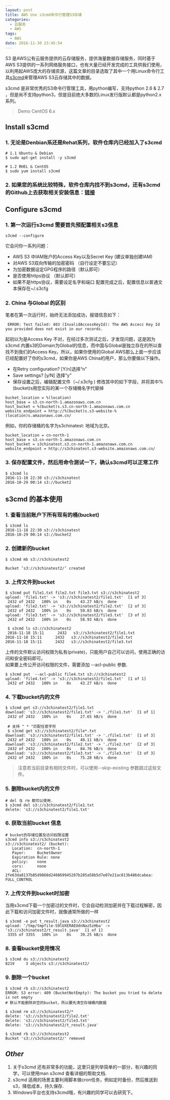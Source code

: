 ```yaml
---
layout: post
title: AWS Use s3cmd命令行管理S3存储
categories:
  - 云服务
  - AWS
tags:
  - AWS
date: 2016-11-30 23:45:54
---
```



S3 是AWS公有云服务提供的云存储服务，提供海量数据存储服务，同时基于AWS S3提供的一系列网络服务接口，也有大量已经开发完成的工具供我们使用，以利用起AWS庞大的存储资源，这篇文章的目录选取了其中一个用Linux命令行工具[s3cmd](http://s3tools.org)来管理AWS S3云存储其中的数据。

s3cmd 是非常优秀的S3命令行管理工具，用python编写，支持python 2.6 & 2.7 ，但是尚不支持python3，但是目前绝大多数的Linux发行版默认都是python2.x 系列。

> Demo CentOS 6.x

## **Install s3cmd**

### 1. 无论是Denbian系还是Rehat系列，软件仓库内已经加入了s3cmd

```
# 1.1 Ubuntu & Debian
$ sudo apt-get install -y s3cmd

# 1.2 RHEL & CentOS
$ sudo yum install s3cmd
```

### 2. 如果您的系统比较特殊，软件仓库内找不到s3cmd，还有s3cmd的Github上去获取相关安装信息：[链接](https://github.com/s3tools/s3cmd)

## **Configure s3cmd**

### 1. 第一次运行s3cmd 需要首先预配置相关s3信息

```
s3cmd --configure
```

它会问你一系列问题：

- AWS S3 中IAM账户的Access Key以及Secret Key (建议单独创建IAM)
- 对AWS S3双向传输的加密密码 （自行设定不要忘记）
- 为加密数据设定GPG程序的路径（默认即可）
- 是否使用https协议 （默认即可）
- 如果不是https协议，需要设定名字和端口
  配置完成之后，配置信息以普通文本保存在~/.s3cfg

### 2. China 与Global 的区别

笔者在第一次运行时，始终无法添加成功，报错信息如下：

```
 ERROR: Test failed: 403 (InvalidAccessKeyId): The AWS Accecc Key Id you provided does not exist in our records.
```

起初以为是Access Key 不对，在经过多次测试之后，才发现问题，这是因为s3cmd 内置s3的Domain为Global的信息，而中国与Global是独立存在的所以查找不到我们的Access Key。所以，如果你使用的Global AWS那么上面一步应该已经配置好了你的s3cmd，如果你是AWS China的用户，那么你要做以下操作。

- 在Retry configuration? [Y/n]选择“n”
- Save settings? [y/N] 选择“y”
- 保存设置之后，编辑配置文件（~/.s3cfg ) 修改其中的如下字段，并将其中%(bucket)s用您实际的某一个存储桶名字代替掉

```
bucket_location = %(location)
host_base = s3.cn-north-1.amazonaws.com.cn
host_bucket = %(bucket)s.s3.cn-north-1.amazonaws.com.cn
website_endpoint = http://%(bucket)s.s3-website-%(location)s.amazonaws.com.cn/
```

例如，你的存储桶的名字为s3chinatest: 地域为北京。

```
bucket_location = cn-north-1
host_base = s3.cn-north-1.amazonaws.com.cn
host_bucket = s3chinatest.s3.cn-north-1.amazonaws.com.cn
website_endpoint = http://s3chinatest.s3-website.amazonaws.com.cn/
```

### 3. 保存配置文件，然后用命令测试一下，确认s3cmd可以正常工作

```
$ s3cmd ls
2016-11-18 22:30 s3://s3chinatest
2016-10-29 00:14 s3://bucket2
```

## **s3cmd 的基本使用**

### 1. 查看当前账户下所有现有的桶(bucket)

```
$ s3cmd ls
2016-11-18 22:30 s3://s3chinatest
2016-10-29 00:14 s3://bucket2
```

### 2. 创建新的bucket

```
$ s3cmd mb s3://s3chinatest2

Bucket ’s3://s3chinatest2/’ created
```

### 3. 上传文件到bucket

```
$ s3cmd put file1.txt file2.txt file3.txt s3://s3chinatest2
upload: 'file1.txt' -> 's3://s3chinatest2/file1.txt'  [1 of 3]
 2432 of 2432   100% in    0s    43.27 kB/s  done
upload: 'file2.txt' -> 's3://s3chinatest2/file2.txt'  [2 of 3]
 2432 of 2432   100% in    0s    59.83 kB/s  done
upload: 'file3.txt' -> 's3://s3chinatest2/file3.txt'  [3 of 3]
 2432 of 2432   100% in    0s    58.93 kB/s  done

 $ s3cmd ls s3://s3chinatest2
 2016-11-18 15:11      2432   s3://s3chinatest2/file1.txt
2016-11-18 15:11      2432   s3://s3chinatest2/file2.txt
2016-11-18 15:11      2432   s3://s3chinatest2/file3.txt
```

上传的文件默认访问权限为私有(private)，只能用户自己可以访问，使用正确的访问和安全密码即可。<br>
如果要上传公开访问权限的文件，需要添加 --acl-public 参数.

```
$ s3cmd put  --acl-public file4.txt s3://s3chinatest2
upload: 'file4.txt' -> 's3://s3chinatest2/file1.txt'  [1 of 1]
 2432 of 2432   100% in    0s    43.27 kB/s  done
```

### 4. 下载bucket内的文件

```
$ s3cmd get s3://s3chinatest2/file1.txt
download: 's3://s3chinatest2/file1.txt' -> './file1.txt'  [1 of 1]
 2432 of 2432   100% in    0s    27.65 kB/s  done

 # 支持 " * "匹配任意字符
 $ s3cmd get s3://s3chinatest2/file*.txt
download: 's3://s3chinatest2/file1.txt' -> './file1.txt'  [1 of 3]
 2432 of 2432   100% in    0s    48.11 kB/s  done
download: 's3://s3chinatest2/file2.txt' -> './file2.txt'  [2 of 3]
 2432 of 2432   100% in    0s    84.76 kB/s  done
download: 's3://s3chinatest2/file3.txt' -> './file3.txt'  [3 of 3]
 2432 of 2432   100% in    0s    75.28 kB/s  done
```

> 注意若当前目录有相同文件时，可以使用--skip-existing 参数跳过这些文件。

### 5. 删除bucket内的文件

```
# del 与 rm 都可以使用.
$ s3cmd del s3://s3chinatest2/file1.txt
delete: 's3://s3chinatest2/file1.txt'
```

### 6. 获取当前bucket 信息

```
# bucket的存储位置及访问权限设置
s3cmd info s3://s3chinatest2
s3://s3chinatest2/ (bucket):
   Location:  cn-north-1
   Payer:     BucketOwner
   Expiration Rule: none
   policy:    none
   cors:      none
   ACL:       2fe63da8137b85d9868d240869945287b285a58b5d7e07e21ac813b486dcabea: FULL_CONTROL
```

### 7. 上传文件到bucket时加密

当用s3cmd下载一个加密过的文件时，它会自动检测加密并在下载过程解密，因此下载和访问加密文件时，就像通常所做的一样

```
$ s3cmd -e put t_result.java s3://s3chinatest2
upload: '/tmp/tmpfile-S9lUXERAEUdnNaz5zHba' -> 's3://s3chinatest2/t_result.java'  [1 of 1]
 3355 of 3355   100% in    0s    39.25 kB/s  done
```

### 8. 查看bucket使用情况

```
$ s3cmd du s3://s3chinatest2
8219     3 objects s3://s3chinatest2/
```

### 9. 删除一个bucket

```
$ s3cmd rb s3://s3chinatest2
ERROR: S3 error: 409 (BucketNotEmpty): The bucket you tried to delete is not empty
# 默认不能删除非空的bucket，所以要先清空存储桶内数据

$ s3cmd rm s3://s3chinatest2/*
delete: 's3://s3chinatest2/file2.txt'
delete: 's3://s3chinatest2/file3.txt'
delete: 's3://s3chinatest2/t_result.java'

$ s3cmd rb s3://s3chinatest2
Bucket 's3://s3chinatest2/' removed
```

## *Other*

  1. 关于s3cmd 还有非常多的功能，这里只是列举简单的一部分，有兴趣的同学，可以使用man s3cmd 查看详细的帮助文档.
  2. s3cmd 适用的场景主要利用脚本做cron任务，例如定时备份，然后推送到s3，降低成本，持久保存.
  3. Windows平台也支持s3cmd哦，有兴趣的同学可以去研究下。
